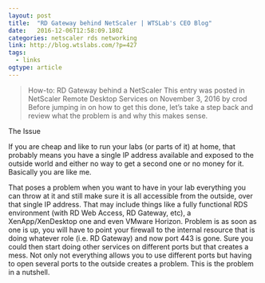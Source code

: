 ```yaml
---
layout: post 
title:  "RD Gateway behind NetScaler | WTSLab's CEO Blog" 
date:   2016-12-06T12:58:09.180Z 
categories: netscaler rds networking
link: http://blog.wtslabs.com/?p=427 
tags:
  - links
ogtype: article 
---
```


> How-to: RD Gateway behind a NetScaler
This entry was posted in NetScaler Remote Desktop Services  on November 3, 2016 by crod
Before jumping in on how to get this done, let’s take a step back and review what the problem is and why this makes sense.

The Issue

If you are cheap and like to run your labs (or parts of it) at home, that probably means you have a single IP address available and exposed to the outside world and either no way to get a second one or no money for it. Basically you are like me.

That poses a problem when you want to have in your lab everything you can throw at it and still make sure it is all accessible from the outside, over that single IP address. That may include things like a fully functional RDS environment (with RD Web Access, RD Gateway, etc), a XenApp/XenDesktop one and even VMware Horizon. Problem is as soon as one is up, you will have to point your firewall to the internal resource that is doing whatever role (i.e. RD Gateway) and now port 443 is gone. Sure you could then start doing other services on different ports but that creates a mess. Not only not everything allows you to use different ports but having to open several ports to the outside creates a problem. This is the problem in a nutshell.
